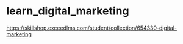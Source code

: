 # learn_digital_marketing

https://skillshop.exceedlms.com/student/collection/654330-digital-marketing
